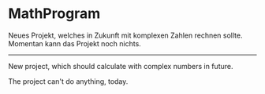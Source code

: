 # MathProgram
Neues Projekt, welches in Zukunft mit komplexen Zahlen rechnen sollte.
Momentan kann das Projekt noch nichts.

-------------------------------
New project, which should calculate with complex numbers in future.

The project can't do anything, today.
